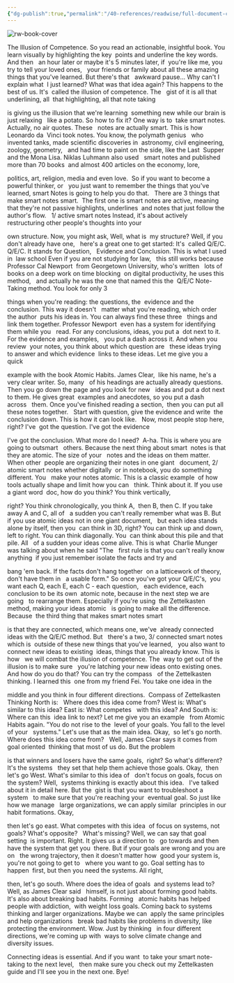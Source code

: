 ```yaml
---
{"dg-publish":true,"permalink":"/40-references/readwise/full-document-contents/how-to-take-smart-notes/","tags":["rw/articles"]}
---
```


![rw-book-cover](https://i.ytimg.com/vi/5O46Rqh5zHE/maxresdefault.jpg)

﻿The Illusion of Competence. So you read an actionable, insightful book. You learn visually by highlighting the key 
points and underline the key words. And then   an hour later or maybe it's 5 minutes later, if 
you're like me, you try to tell your loved ones,   your friends or family about all these amazing 
things that you've learned. But there's that   awkward pause... Why can't I explain what 
I just learned? What was that idea again? This happens to the best of us. It's 
called the illusion of competence. The   gist of it is all that underlining, all 
that highlighting, all that note taking   

is giving us the illusion that we're learning 
something new while our brain is just relaxing   like a potato. So how to fix it? One way is to 
take smart notes. Actually, no air quotes. These   notes are actually smart. This is how Leonardo da 
Vinci took notes. You know, the polymath genius   who invented tanks, made scientific discoveries in 
astronomy, civil engineering, zoology, geometry,   and had time to paint on the side, like the Last 
Supper and the Mona Lisa. Niklas Luhmann also used   smart notes and published more than 70 books 
and almost 400 articles on the economy, lore,   

politics, art, religion, media and even love. 
So if you want to become a powerful thinker, or   you just want to remember the things that you've 
learned, smart Notes is going to help you do that.   There are 3 things that make smart notes smart. 
The first one is smart notes are active, meaning   that they're not passive highlights, underlines 
and notes that just follow the author's flow.   1/ active smart notes Instead, it's about actively 
restructuring other people's thoughts into your   

own structure. Now, you might ask, Well, what is 
my structure? Well, if you don't already have one,   here's a great one to get started: It's 
called Q/E/C. Q/E/C. It stands for Question,   Evidence and Conclusion. This is what I used in 
law school Even if you are not studying for law,   this still works because Professor Cal Newport 
from Georgetown University, who's written   lots of books on a deep work on time blocking 
on digital productivity, he uses this method,   and actually he was the one that named this the 
Q/E/C Note-Taking method. You look for only 3   

things when you're reading: the questions, the 
evidence and the conclusion. This way it doesn't   matter what you're reading, which order the author 
puts his ideas in. You can always find these three   things and link them together. Professor Newport 
even has a system for identifying them while you   read. For any conclusions, ideas, you put a 
dot next to it. For the evidence and examples,   you put a dash across it. And when you review 
your notes, you think about which question are   these ideas trying to answer and which evidence 
links to these ideas. Let me give you a quick   

example with the book Atomic Habits. James Clear, 
like his name, he's a very clear writer. So, many   of his headings are actually already questions. 
Then you go down the page and you look for new   ideas and put a dot next to them. He gives great 
examples and anecdotes, so you put a dash across   them. Once you've finished reading a section, 
then you can put all these notes together.   Start with question, give the evidence and write 
the conclusion down. This is how it can look like.   Now, most people stop here, right? I've 
got the question. I've got the evidence   

I've got the conclusion. What more do I need? 
A-ha. This is where you are going to outsmart   others. Because the next thing about smart 
notes is that they are atomic. The size of your   notes and the ideas on them matter. When other 
people are organizing their notes in one giant   document, 2/ atomic smart notes whether digitally 
or in notebook, you do something different. You   make your notes atomic. This is a classic example 
of how tools actually shape and limit how you can   think. Think about it. If you use a giant word 
doc, how do you think? You think vertically,   

right? You think chronologically, you think A, 
then B, then C. If you take away A and C, all of   a sudden you can't really remember what was B. But 
if you use atomic ideas not in one giant document,   but each idea stands alone by itself, then you 
can think in 3D, right? You can think up and down,   left to right. You can think diagonally. You 
can think about this pile and that pile. All   of a sudden your ideas come alive. This is what 
Charlie Munger was talking about when he said "The   first rule is that you can't really know anything 
if you just remember isolate the facts and try and   

bang 'em back. If the facts don't hang together 
on a latticework of theory, don't have them in   a usable form." So once you've got your Q/E/C's, 
you want each Q, each E, each C - each question,   each evidence, each conclusion to be its own 
atomic note, because in the next step we are going   to rearrange them. Especially if you're using 
the Zettelkasten method, making your ideas atomic   is going to make all the difference. Because 
the third thing that makes smart notes smart   

is that they are connected, which means one, we've 
already connected ideas with the Q/E/C method. But   there's a two, 3/ connected smart notes which is 
outside of these new things that you've learned,   you also want to connect new ideas to existing 
ideas, things that you already know. This is how   we will combat the illusion of competence. The 
way to get out of the illusion is to make sure   you're latching your new ideas onto existing ones. 
And how do you do that? You can try the compass   of the Zettelkasten thinking. I learned this 
one from my friend Fei. You take one idea in the   

middle and you think in four different directions. 
Compass of Zettelkasten Thinking North is:   Where does this idea come from? West is: What's 
similar to this idea? East is: What competes   with this idea? And South is: Where can this 
idea link to next? Let me give you an example   from Atomic Habits again. "You do not rise to the 
level of your goals. You fall to the level of your   systems." Let's use that as the main idea. Okay, 
so let's go north. Where does this idea come from?   Well, James Clear says it comes from goal oriented 
thinking that most of us do. But the problem   

is that winners and losers have the same goals, 
right? So what's different? It's the systems   they set that help them achieve those goals. Okay, 
then let's go West. What's similar to this idea of   don't focus on goals, focus on the system? Well, 
systems thinking is exactly about this idea.   I've talked about it in detail here. But the 
gist is that you want to troubleshoot a system   to make sure that you're reaching your 
eventual goal. So just like how we manage   large organizations, we can apply similar 
principles in our habit formations. Okay,   

then let's go east. What competes with this idea 
of focus on systems, not goals? What's opposite?   What's missing? Well, we can say that goal setting 
is important. Right. It gives us a direction to   go towards and then have the system that get you 
there. But if your goals are wrong and you are on   the wrong trajectory, then it doesn't matter how 
good your system is, you're not going to get to   where you want to go. Goal setting has to happen 
first, but then you need the systems. All right,   

then, let's go south. Where does the idea of goals 
and systems lead to? Well, as James Clear said   himself, is not just about forming good habits. 
It's also about breaking bad habits. Forming   atomic habits has helped people with addiction, 
with weight loss goals. Coming back to systems   thinking and larger organizations. Maybe we can 
apply the same principles and help organizations   break bad habits like problems in diversity, like 
protecting the environment. Wow. Just by thinking   in four different directions, we're coming up with 
ways to solve climate change and diversity issues.   

Connecting ideas is essential. And if you want 
to take your smart note-taking to the next level,   then make sure you check out my Zettelkasten 
guide and I'll see you in the next one. Bye!
